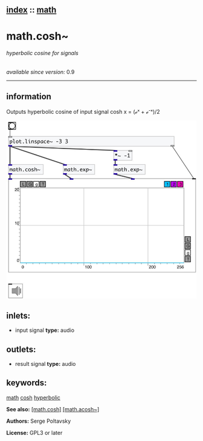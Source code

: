[index](index.html) :: [math](category_math.html)
---

# math.cosh~

###### hyperbolic cosine for signals

*available since version:* 0.9

---


## information
Outputs hyperbolic cosine of input signal
cosh x = (ℯˣ + ℯ⁻ˣ)/2



[![example](../examples/img/math.cosh~.jpg)](../examples/pd/math.cosh~.pd)









## inlets:

* input signal 
__type:__ audio<br>



## outlets:

* result signal
__type:__ audio<br>



## keywords:

[math](keywords/math.html)
[cosh](keywords/cosh.html)
[hyperbolic](keywords/hyperbolic.html)



**See also:**
[\[math.cosh\]](math.cosh.html)
[\[math.acosh~\]](math.acosh~.html)




**Authors:** Serge Poltavsky




**License:** GPL3 or later






